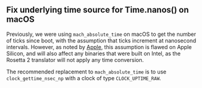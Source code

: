 ## Fix underlying time source for Time.nanos() on macOS

Previously, we were using `mach_absolute_time` on macOS to get the number of ticks since boot, with the assumption that ticks increment at nanosecond intervals. However, as noted by [Apple](https://developer.apple.com/documentation/apple-silicon/addressing-architectural-differences-in-your-macos-code#Apply-Timebase-Information-to-Mach-Absolute-Time-Values), this assumption is flawed on Apple Silicon, and will also affect any binaries that were built on Intel, as the Rosetta 2 translator will not apply any time conversion.

The recommended replacement to `mach_absolute_time` is to use `clock_gettime_nsec_np` with a clock of type `CLOCK_UPTIME_RAW`.

